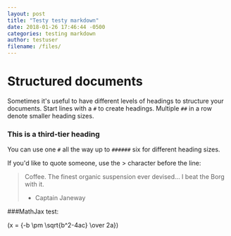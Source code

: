 ```yaml
---
layout: post
title: "Testy testy markdown"
date: 2018-01-26 17:46:44 -0500
categories: testing markdown
author: testuser
filename: /files/
---
```

# Structured documents

Sometimes it's useful to have different levels of headings to structure your documents. Start lines with a `#` to create headings. Multiple `##` in a row denote smaller heading sizes.

### This is a third-tier heading

You can use one `#` all the way up to `######` six for different heading sizes.

If you'd like to quote someone, use the > character before the line:

> Coffee. The finest organic suspension ever devised... I beat the Borg with it.
> - Captain Janeway

###MathJax test:

<span>\(x = {-b \pm \sqrt{b^2-4ac} \over 2a}\)</span>